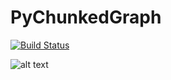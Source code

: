 # PyChunkedGraph

[![Build Status](https://travis-ci.org/seung-lab/PyChunkedGraph.svg?branch=master)](https://travis-ci.org/seung-lab/PyChunkedGraph)

<!---
PyChunkedGraph consists of three parts:
1. [Client interface](https://github.com/seung-lab/neuroglancer/)
2. [Master](https://github.com/seung-lab/PyChunkedGraph/tree/master/pychunkedgraph/master) 
3. [ChunkedGraph backend](https://github.com/seung-lab/PyChunkedGraph/tree/master/pychunkedgraph/backend)
4. [Simulator](https://github.com/seung-lab/PyChunkedGraph/tree/master/test)
-->

![alt text][system_design]

[system_design]: https://github.com/seung-lab/PyChunkedGraph/blob/master/SystemDesign_v2.png "System Design"
